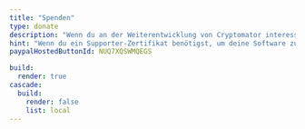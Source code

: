```yaml
---
title: "Spenden"
type: donate
description: "Wenn du an der Weiterentwicklung von Cryptomator interessiert bist, kannst du uns mit einer Spende beliebiger Höhe unterstützen. Vielen Dank!"
hint: "Wenn du ein Supporter-Zertifikat benötigst, um deine Software zu registrieren und den Dunkel-Modus freizuschalten, besuche bitte die <a class=\"text-blue-500 no-underline hover:underline\" href=\"/de/supporter-cert/\">Supporter-Zertifikat-Seite</a>."
paypalHostedButtonId: NUQ7XQSWMQEGS

build:
  render: true
cascade:
  build:
    render: false
    list: local
---
```

